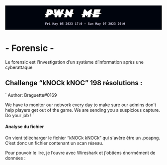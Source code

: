 <p align="center">
  <img src="./scr/images/titre.png" />
</p>

# - Forensic -

Le forensic est l'investigation d’un système d’information après une cyberattaque

## Challenge “kNOCk kNOC” 198 résolutions :

`
Author: Braguette#0169

We have to monitor our network every day to make sure our admins don't help
players get out of the game. We are sending you a suspicious capture. Do your job !
`

#### Analyse du fichier

On vient télécharger le fichier “kNOCk kNOCk” qui s'avère être un .pcapng. C’est donc un fichier contenant un scan réseau.

Pour pouvoir le lire, je l’ouvre avec Wireshark et j'obtiens énormément de données :
